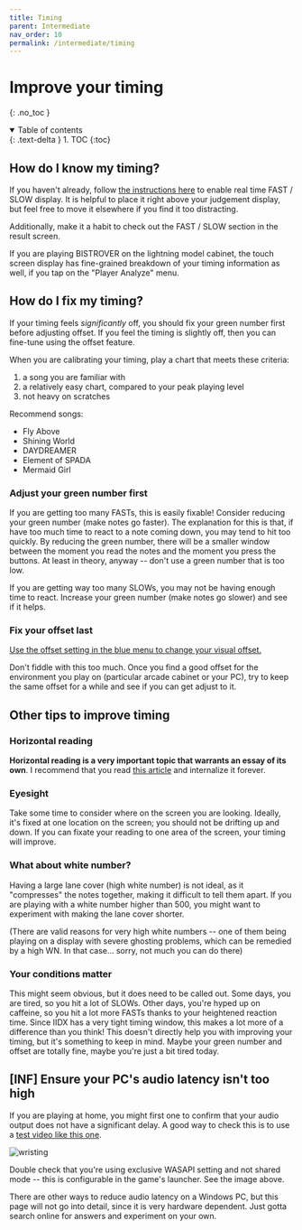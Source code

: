 ```yaml
---
title: Timing
parent: Intermediate
nav_order: 10
permalink: /intermediate/timing
---
```


# Improve your timing
{: .no_toc }

<details open markdown="block">
  <summary>
    Table of contents
  </summary>
  {: .text-delta }
1. TOC
{:toc}
</details>

## How do I know my timing?

If you haven't already, follow [the instructions here](/beginners/option2#timing-display-fastslow) to enable real time FAST / SLOW display. It is helpful to place it right above your judgement display, but feel free to move it elsewhere if you find it too distracting.

Additionally, make it a habit to check out the FAST / SLOW section in the result screen.

If you are playing BISTROVER on the lightning model cabinet, the touch screen display has fine-grained breakdown of your timing information as well, if you tap on the "Player Analyze" menu.

## How do I fix my timing?

If your timing feels *significantly* off, you should fix your green number first before adjusting offset. If you feel the timing is slightly off, then you can fine-tune using the offset feature.

When you are calibrating your timing, play a chart that meets these criteria:

1. a song you are familiar with
1. a relatively easy chart, compared to your peak playing level
1. not heavy on scratches

Recommend songs:
* Fly Above
* Shining World
* DAYDREAMER
* Element of SPADA
* Mermaid Girl

### Adjust your green number first

If you are getting too many FASTs, this is easily fixable! Consider reducing your green number (make notes go faster). The explanation for this is that, if have too much time to react to a note coming down, you may tend to hit too quickly. By reducing the green number, there will be a smaller window between the moment you read the notes and the moment you press the buttons. At least in theory, anyway -- don't use a green number that is too low.

If you are getting way too many SLOWs, you may not be having enough time to react. Increase your green number (make notes go slower) and see if it helps.

### Fix your offset last

[Use the offset setting in the blue menu to change your visual offset.](/beginners/option2#offset-adjustment)

Don't fiddle with this too much. Once you find a good offset for the environment you play on (particular arcade cabinet or your PC), try to keep the same offset for a while and see if you can get adjust to it.

## Other tips to improve timing

### Horizontal reading

**Horizontal reading is a very important topic that warrants an essay of its own**. I recommend that you read [this article](https://the-japari.tumblr.com/post/166760567060/horizontal-and-vertical-reading) and internalize it forever.

### Eyesight

Take some time to consider where on the screen you are looking. Ideally, it's fixed at one location on the screen; you should not be drifting up and down. If you can fixate your reading to one area of the screen, your timing will improve.

### What about white number?

Having a large lane cover (high white number) is not ideal, as it "compresses" the notes together, making it difficult to tell them apart. If you are playing with a white number higher than 500, you might want to experiment with making the lane cover shorter.

(There are valid reasons for very high white numbers -- one of them being playing on a display with severe ghosting problems, which can be remedied by a high WN. In that case... sorry, not much you can do there)

### Your conditions matter

This might seem obvious, but it does need to be called out. Some days, you are tired, so you hit a lot of SLOWs. Other days, you're hyped up on caffeine, so you hit a lot more FASTs thanks to your heightened reaction time. Since IIDX has a very tight timing window, this makes a lot more of a difference than you think! This doesn't directly help you with improving your timing, but it's something to keep in mind. Maybe your green number and offset are totally fine, maybe you're just a bit tired today.

## [INF] Ensure your PC's audio latency isn't too high

If you are playing at home, you might first one to confirm that your audio output does not have a significant delay. A good way to check this is to use a [test video like this one](https://www.youtube.com/watch?v=ucZl6vQ_8Uo).

![wristing](/assets/img/infinitas_audio.jpg)

Double check that you're using exclusive WASAPI setting and not shared mode -- this is configurable in the game's launcher. See the image above.

There are other ways to reduce audio latency on a Windows PC, but this page will not go into detail, since it is very hardware dependent. Just gotta search online for answers and experiment on your own.

